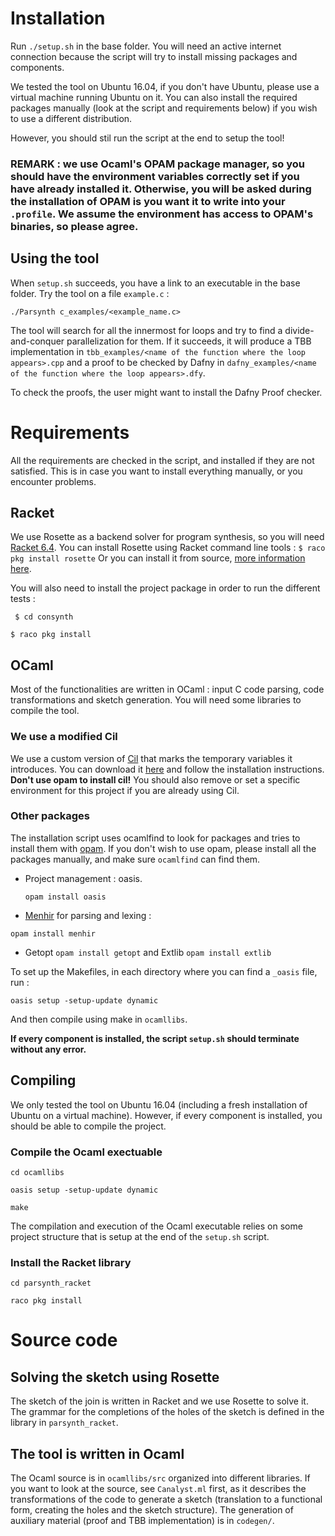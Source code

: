 # Installation

Run ```./setup.sh``` in the base folder. You will need an active internet connection because the script will try to install missing packages and components.

We tested the tool on Ubuntu 16.04, if you don't have Ubuntu, please use a virtual machine running Ubuntu on it.
You can also install the required packages manually (look at the script and requirements below) if you wish to use a different distribution.

However, you should stil run the script at the end to setup the tool!

### REMARK : we use Ocaml's OPAM package manager, so you should have the environment variables correctly set if you have already installed it. Otherwise, you will be asked during the installation of OPAM is you want it to write into your ```.profile```. We assume the environment has access to OPAM's binaries, so please agree.

## Using the tool

When ```setup.sh``` succeeds, you have a link to an executable in the base folder. Try the tool on a file ```example.c``` :

```./Parsynth c_examples/<example_name.c>```

The tool will search for all the innermost for loops and try to find a divide-and-conquer parallelization for them. If it succeeds, it will produce a TBB implementation in ```tbb_examples/<name of the function where the loop appears>.cpp``` and a proof to be checked by Dafny in ```dafny_examples/<name of the function where the loop appears>.dfy```.

To check the proofs, the user might want to install the Dafny Proof checker.

# Requirements

All the requirements are checked in the script, and installed if they are not satisfied. This is in case you want to install everything manually, or you encounter problems.

## Racket
We use Rosette as a backend solver for program synthesis, so you will need [Racket 6.4](https://racket-lang.org/download/). You can install Rosette using Racket command line tools :
```$ raco pkg install rosette```
Or you can install it from source, [more information here](https://github.com/emina/rosette).

You will also need to install the project package in order to run the different tests :

``` $ cd consynth```

``` $ raco pkg install ```


## OCaml
Most of the functionalities are written in OCaml : input C code parsing, code transformations and sketch generation. You will need some libraries to compile the tool.

### We use a modified Cil
We use a custom version of [Cil](https://github.com/cil-project/cil) that marks the temporary variables it introduces. You can download it [here](https://github.com/victornicolet/alt-cil) and follow the installation instructions. **Don't use opam to install cil!** You should also remove or set a specific environment for this project if you are already using Cil.

### Other packages
The installation script uses ocamlfind to look for packages and tries to install them with [opam](https://opam.ocaml.org/). If you don't wish to use opam, please install all the packages manually, and make sure ```ocamlfind``` can find them.

- Project management : oasis.

  ``` opam install oasis ```

- [Menhir](http://gallium.inria.fr/~fpottier/menhir/) for parsing and lexing :

``` opam install menhir ```

- Getopt ```opam install getopt``` and Extlib ```opam install extlib```


To set up the Makefiles, in each directory where you can find a ```_oasis``` file, run :

```oasis setup -setup-update dynamic```

And then compile using make in ```ocamllibs```.


**If every component is installed, the script ```setup.sh``` should terminate without any error.**

## Compiling
We only tested the tool on Ubuntu 16.04 (including a fresh installation of Ubuntu on a virtual machine). However, if every component is installed, you should be able to compile the project.

### Compile the Ocaml exectuable
```cd ocamllibs```

```oasis setup -setup-update dynamic```

```make```

The compilation and execution of the Ocaml executable relies on some project structure that is setup at the end of the ```setup.sh``` script.

### Install the Racket library
```cd parsynth_racket```

```raco pkg install```

# Source code

## Solving the sketch using Rosette

The sketch of the join is written in Racket and we use Rosette to solve it. The grammar for the completions of the holes of the sketch is defined in the library in ```parsynth_racket```.

## The tool is written in Ocaml

The Ocaml source is in ```ocamllibs/src``` organized into different libraries. If you want to look at the source, see ```Canalyst.ml``` first, as it describes the transformations of the code to generate a sketch (translation to a functional form, creating the holes and the sketch structure).
The generation of auxiliary material (proof and TBB implementation) is in ```codegen/```.